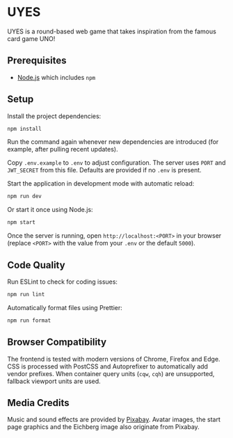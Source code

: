 # UYES

UYES is a round-based web game that takes inspiration from the famous card game UNO!

## Prerequisites

- [Node.js](https://nodejs.org/) which includes `npm`

## Setup

Install the project dependencies:

```bash
npm install
```

Run the command again whenever new dependencies are introduced (for example,
after pulling recent updates).

Copy `.env.example` to `.env` to adjust configuration. The server uses `PORT` and `JWT_SECRET` from this file. Defaults are provided if no `.env` is present.

Start the application in development mode with automatic reload:

```bash
npm run dev
```

Or start it once using Node.js:

```bash
npm start
```

Once the server is running, open `http://localhost:<PORT>` in your browser (replace `<PORT>` with the value from your `.env` or the default `5000`).

## Code Quality

Run ESLint to check for coding issues:

```bash
npm run lint
```

Automatically format files using Prettier:

```bash
npm run format
```

## Browser Compatibility

The frontend is tested with modern versions of Chrome, Firefox and Edge. CSS is processed with PostCSS and Autoprefixer to automatically add vendor prefixes. When container query units (`cqw`, `cqh`) are unsupported, fallback viewport units are used.
## Media Credits

Music and sound effects are provided by [Pixabay](https://pixabay.com).
Avatar images, the start page graphics and the Eichberg image also originate from Pixabay.

